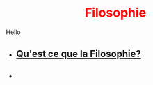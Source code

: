 <meta charset="utf-8" />
<html>
 <head><style>
    #para1{
        text-align:center;
        color:red
    }
 </style></head>
 <body>
  <h1 id="para1">Filosophie</h1>
  <p>Hello</p>
   <ul>
     <li>
         <h2><a href="https://23tr-an05.github.io/livres/">Qu'est ce que la Filosophie?</a></h2>
     </li>
     <li>
         <h2></h2>
     </li>
    </ul>
 </body>
</html>
